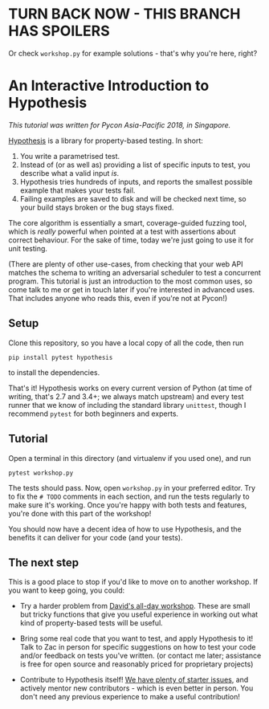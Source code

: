 # TURN BACK NOW - THIS BRANCH HAS SPOILERS

Or check `workshop.py` for example solutions - that's why you're here, right?

# An Interactive Introduction to Hypothesis

*This tutorial was written for Pycon Asia-Pacific 2018, in Singapore.*


[Hypothesis](https://hypothesis.readthedocs.io) is a library for property-based testing.
In short:

1. You write a parametrised test.
2. Instead of (or as well as) providing a list of specific inputs to test,
   you describe what a valid input *is*.
3. Hypothesis tries hundreds of inputs, and reports the smallest possible
   example that makes your tests fail.
4. Failing examples are saved to disk and will be checked next time,
   so your build stays broken or the bug stays fixed.

The core algorithm is essentially a smart, coverage-guided fuzzing tool,
which is *really* powerful when pointed at a test with assertions about correct behaviour.
For the sake of time, today we're just going to use it for unit testing.

(There are plenty of other use-cases, from checking that your web API matches
the schema to writing an adversarial scheduler to test a concurrent program.
This tutorial is just an introduction to the most common uses, so come talk to
me or get in touch later if you're interested in advanced uses.
That includes anyone who reads this, even if you're not at Pycon!)


## Setup

Clone this repository, so you have a local copy of all the code, then run

    pip install pytest hypothesis

to install the dependencies.

That's it!  Hypothesis works on every current version of Python
(at time of writing, that's 2.7 and 3.4+; we always match upstream)
and every test runner that we know of including the standard library
`unittest`, though I recommend `pytest` for both beginners and experts.


## Tutorial

Open a terminal in this directory (and virtualenv if you used one), and run

    pytest workshop.py

The tests should pass.  Now, open `workshop.py` in your preferred editor.
Try to fix the `# TODO` comments in each section, and run the tests
regularly to make sure it's working.  Once you're happy with both tests
and features, you're done with this part of the workshop!

You should now have a decent idea of how to use Hypothesis, and the benefits
it can deliver for your code (and your tests).


## The next step

This is a good place to stop if you'd like to move on to another workshop.
If you want to keep going, you could:

* Try a harder problem from [David's all-day workshop](https://github.com/DRmacIver/hypothesis-training).
  These are small but tricky functions that give you useful experience
  in working out what kind of property-based tests will be useful.

* Bring some real code that you want to test, and apply Hypothesis to it!
  Talk to Zac in person for specific suggestions on how to test your code
  and/or feedback on tests you've written.
  (or contact me later; assistance is free for open source
  and reasonably priced for proprietary projects)

* Contribute to Hypothesis itself!  [We have plenty of starter issues](https://github.com/HypothesisWorks/hypothesis-python/labels/good%20first%20issue),
  and actively mentor new contributors - which is even better in person.
  You don't need any previous experience to make a useful contribution!
